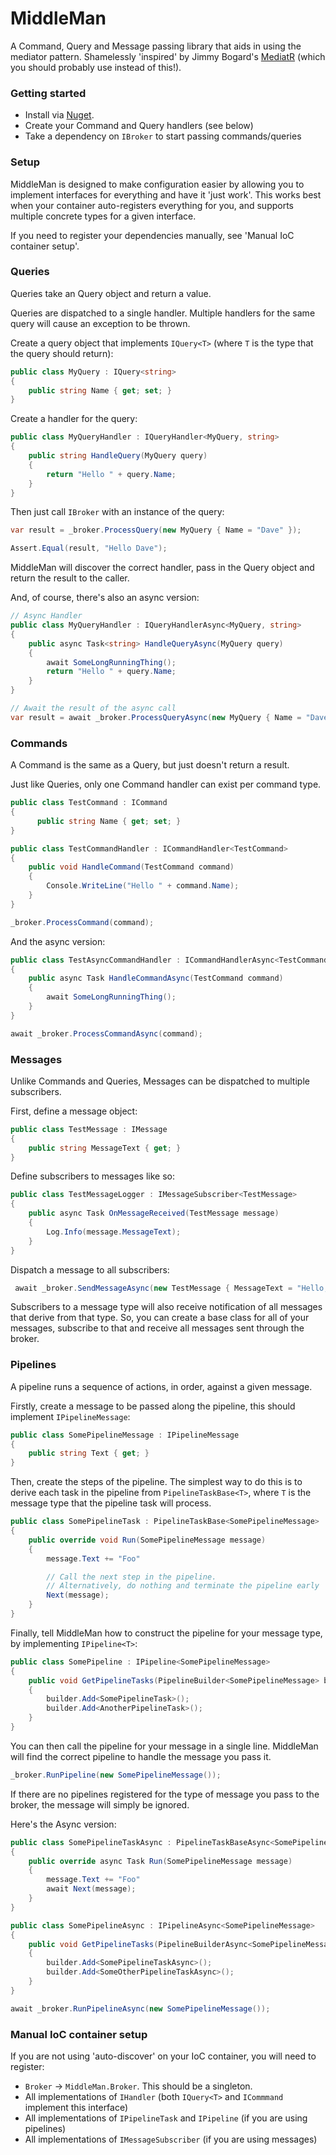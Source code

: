 # MiddleMan

A Command, Query and Message passing library that aids in using the mediator pattern. Shamelessly 'inspired' by Jimmy Bogard's [MediatR](https://github.com/jbogard/MediatR) (which you should probably use instead of this!).


### Getting started
- Install via [Nuget]().
- Create your Command and Query handlers (see below)
- Take a dependency on `IBroker` to start passing commands/queries

### Setup

MiddleMan is designed to make configuration easier by allowing you to implement interfaces for everything and have it 'just work'. This works best when your container auto-registers everything for you, and supports multiple concrete types for a given interface.

If you need to register your dependencies manually, see 'Manual IoC container setup'.

### Queries

Queries take an Query object and return a value.

Queries are dispatched to a single handler. Multiple handlers for the same query will cause an exception to be thrown.

Create a query object that implements `IQuery<T>` (where `T` is the type that the query should return):

```csharp
public class MyQuery : IQuery<string>
{
    public string Name { get; set; }
}
```

Create a handler for the query:
```csharp
public class MyQueryHandler : IQueryHandler<MyQuery, string>
{
    public string HandleQuery(MyQuery query)
    {
        return "Hello " + query.Name;
    }
}
```

Then just call `IBroker` with an instance of the query:

```csharp
var result = _broker.ProcessQuery(new MyQuery { Name = "Dave" });

Assert.Equal(result, "Hello Dave");
```

MiddleMan will discover the correct handler, pass in the Query object and return the result to the caller.

And, of course, there's also an async version:

```csharp
// Async Handler
public class MyQueryHandler : IQueryHandlerAsync<MyQuery, string>
{
    public async Task<string> HandleQueryAsync(MyQuery query)
    {
        await SomeLongRunningThing();
        return "Hello " + query.Name;
    }
}

// Await the result of the async call
var result = await _broker.ProcessQueryAsync(new MyQuery { Name = "Dave" });
```

### Commands
A Command is the same as a Query, but just doesn't return a result.

Just like Queries, only one Command handler can exist per command type.

```csharp
public class TestCommand : ICommand
{
      public string Name { get; set; }
}

public class TestCommandHandler : ICommandHandler<TestCommand>
{
    public void HandleCommand(TestCommand command)
    {
        Console.WriteLine("Hello " + command.Name);
    }
}

_broker.ProcessCommand(command);
```

And the async version:
```csharp
public class TestAsyncCommandHandler : ICommandHandlerAsync<TestCommand>
{
    public async Task HandleCommandAsync(TestCommand command)
    {
        await SomeLongRunningThing();         
    }
}

await _broker.ProcessCommandAsync(command);
```

### Messages

Unlike Commands and Queries, Messages can be dispatched to multiple subscribers.

First, define a message object:

```csharp
public class TestMessage : IMessage
{
    public string MessageText { get; }
}
```

Define subscribers to messages like so:
```csharp
public class TestMessageLogger : IMessageSubscriber<TestMessage>
{
    public async Task OnMessageReceived(TestMessage message)
    {
        Log.Info(message.MessageText);
    }
}
```

Dispatch a message to all subscribers:
```csharp
 await _broker.SendMessageAsync(new TestMessage { MessageText = "Hello, World" });
```

Subscribers to a message type will also receive notification of all messages that derive from that type. So, you can create a base class for all of your messages, subscribe to that and receive all messages sent through the broker.

### Pipelines

A pipeline runs a sequence of actions, in order, against a given message.

Firstly, create a message to be passed along the pipeline, this should implement `IPipelineMessage`:
```csharp
public class SomePipelineMessage : IPipelineMessage
{
    public string Text { get; }
}
```

Then, create the steps of the pipeline. The simplest way to do this is to derive each task in the pipeline from `PipelineTaskBase<T>`, where `T` is the message type that the pipeline task will process.

```csharp
public class SomePipelineTask : PipelineTaskBase<SomePipelineMessage>
{
    public override void Run(SomePipelineMessage message)
    {
        message.Text += "Foo"

        // Call the next step in the pipeline.
        // Alternatively, do nothing and terminate the pipeline early
        Next(message);
    }
}
```

Finally, tell MiddleMan how to construct the pipeline for your message type, by implementing `IPipeline<T>`:
```csharp
public class SomePipeline : IPipeline<SomePipelineMessage>
{
    public void GetPipelineTasks(PipelineBuilder<SomePipelineMessage> builder)
    {
        builder.Add<SomePipelineTask>();
        builder.Add<AnotherPipelineTask>();
    }
}
```

You can then call the pipeline for your message in a single line. MiddleMan will find the correct pipeline
to handle the message you pass it.

```csharp
_broker.RunPipeline(new SomePipelineMessage());
```

If there are no pipelines registered for the type of message you pass to the broker, the message will simply be ignored.

Here's the Async version:

```csharp
public class SomePipelineTaskAsync : PipelineTaskBaseAsync<SomePipelineMessage>
{
    public override async Task Run(SomePipelineMessage message)
    {
        message.Text += "Foo"
        await Next(message);
    }
}

public class SomePipelineAsync : IPipelineAsync<SomePipelineMessage>
{
    public void GetPipelineTasks(PipelineBuilderAsync<SomePipelineMessage> builder)
    {
        builder.Add<SomePipelineTaskAsync>();
        builder.Add<SomeOtherPipelineTaskAsync>();
    }
}

await _broker.RunPipelineAsync(new SomePipelineMessage());
```

### Manual IoC container setup

If you are not using 'auto-discover' on your IoC container, you will need to register:
- `Broker` -> `MiddleMan.Broker`. This should be a singleton.
- All implementations of `IHandler` (both `IQuery<T>` and `ICommmand` implement this interface)
- All implementations of `IPipelineTask` and `IPipeline` (if you are using pipelines)
- All implementations of `IMessageSubscriber` (if you are using messages)
